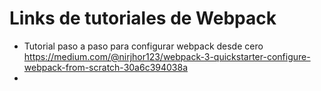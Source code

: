 Links de tutoriales de Webpack
==============================

- Tutorial paso a paso para configurar webpack desde cero https://medium.com/@nirjhor123/webpack-3-quickstarter-configure-webpack-from-scratch-30a6c394038a
- 